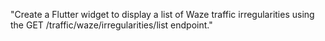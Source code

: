 "Create a Flutter widget to display a list of Waze traffic irregularities using the GET /traffic/waze/irregularities/list endpoint."